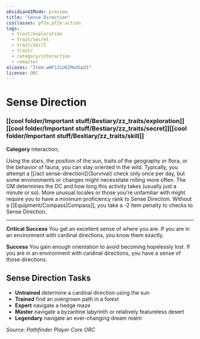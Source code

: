 ```yaml
---
obsidianUIMode: preview
title: "Sense Direction"
cssclasses: pf2e,pf2e-action
tags:
  - trait/exploration
  - trait/secret
  - trait/skill
  - trait/
  - category/interaction
  - remaster
aliases: "Item.wWF1ZiU6IMwdSpU1"
license: ORC
---
```

# Sense Direction

### [[cool folder/Important stuff/Bestiary/zz_traits/exploration]][[cool folder/Important stuff/Bestiary/zz_traits/secret]][[cool folder/Important stuff/Bestiary/zz_traits/skill]]

**Category** interaction; 




Using the stars, the position of the sun, traits of the geography or flora, or the behavior of fauna, you can stay oriented in the wild. Typically, you attempt a [[/act sense-direction]]{Survival} check only once per day, but some environments or changes might necessitate rolling more often. The GM determines the DC and how long this activity takes (usually just a minute or so). More unusual locales or those you're unfamiliar with might require you to have a minimum proficiency rank to Sense Direction. Without a [[Equipment/Compass|Compass]], you take a -2 item penalty to checks to Sense Direction.

* * *

**Critical Success** You get an excellent sense of where you are. If you are in an environment with cardinal directions, you know them exactly.

**Success** You gain enough orientation to avoid becoming hopelessly lost. If you are in an environment with cardinal directions, you have a sense of those directions.

## Sense Direction Tasks

*   **Untrained** determine a cardinal direction using the sun
*   **Trained** find an overgrown path in a forest
*   **Expert** navigate a hedge maze
*   **Master** navigate a byzantine labyrinth or relatively featureless desert
*   **Legendary** navigate an ever-changing dream realm

*Source: Pathfinder Player Core*
*ORC*
